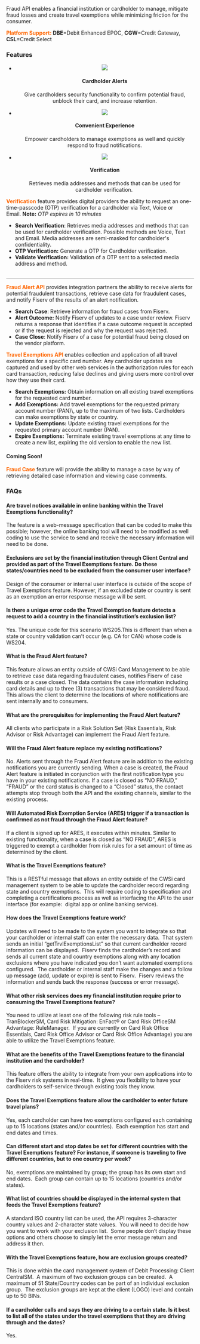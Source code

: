 Fraud API enables a financial institution or cardholder to manage, mitigate fraud losses and create travel exemptions while minimizing friction for the consumer.

<span style="color:#ff6600;">**Platform Support:</span> DBE**\=Debit Enhanced EPOC, **CGW**\=Credit Gateway, **CSL**\=Credit Select

### Features

<div class="row" style="text-align:center;">
<div class="col-md-4">

*   ![](https://card.developer.fiserv.com/sites/default/files/Alert_0.png)
    
    #### Cardholder Alerts
    
    Give cardholders security functionality to confirm potential fraud, unblock their card, and increase retention.
</div>
<div class="col-md-4">
    
*   ![](https://card.developer.fiserv.com/sites/default/files/Fraud%204.png)
    
    #### Convenient Experience
    
    Empower cardholders to manage exemptions as well and quickly respond to fraud notifications.
</div>
<div class="col-md-4">
    
*   ![](https://card.developer.fiserv.com/sites/default/files/Fraud%203_0.png)
    
    #### Verification
    
    Retrieves media addresses and methods that can be used for cardholder verification. 
</div>
</div>
    

<span style="color:#ff6600;">**Verification**</span> feature provides digital providers the ability to request an one-time-passcode (OTP) verification for a cardholder via Text, Voice or Email. **Note:** _OTP expires in 10 minutes_

*   **Search Verification**: Retrieves media addresses and methods that can be used for cardholder verification. Possible methods are Voice, Text and Email. Media addresses are semi-masked for cardholder's confidentiality.
*   **OTP Verification:** Generate a OTP for Cardholder verification. 
*   **Validate Verification:** Validation of a OTP sent to a selected media address and method.

                           ![](data:image/png;base64,iVBORw0KGgoAAAANSUhEUgAAA3UAAAACCAMAAADIHwX2AAAAAXNSR0IArs4c6QAAAARnQU1BAACxjwv8YQUAAAAJUExURQAAAKWlpaWlpaK/EAwAAAACdFJOUwCfFiND7QAAAAlwSFlzAAAXEQAAFxEByibzPwAAABxJREFUOE9jYBoFo2AU0BMwMozmulEwCugLGBkA2vsNz2Gb0lUAAAAASUVORK5CYII=)

<span style="color:#ff6600;">**Fraud Alert API**</span> provides integration partners the ability to receive alerts for potential fraudulent transactions, retrieve case data for fraudulent cases, and notify Fiserv of the results of an alert notification.

*   **Search Case**: Retrieve information for fraud cases from Fiserv.
*   **Alert Outcome:** Notify Fiserv of updates to a case under review. Fiserv returns a response that identifies if a case outcome request is accepted or if the request is rejected and why the request was rejected.
*   **Case Close**: Notify Fiserv of a case for potential fraud being closed on the vendor platform.

<span style="color:#ff6600;">**Travel Exemptions API**</span> enables collection and application of all travel exemptions for a specific card number. Any cardholder updates are captured and used by other web services in the authorization rules for each card transaction, reducing false declines and giving users more control over how they use their card. 

*   **Search Exemptions:** Obtain information on all existing travel exemptions for the requested card number.
*   **Add Exemptions:** Add travel exemptions for the requested primary account number (PAN)\\, up to the maximum of two lists. Cardholders can make exemptions by state or country.
*   **Update Exemptions:** Update existing travel exemptions for the requested primary account number (PAN).
*   **Expire Exemptions:** Terminate existing travel exemptions at any time to create a new list, expiring the old version to enable the new list.

#### **Coming Soon!** 

<span style="color:#ff6600;">**Fraud Case**</span> feature will provide the ability to manage a case by way of retrieving detailed case information and viewing case comments.

### FAQs

#### Are travel notices available in online banking within the Travel Exemptions functionality?

The feature is a web-message specification that can be coded to make this possible; however, the online banking tool will need to be modified as well coding to use the service to send and receive the necessary information will need to be done.

#### Exclusions are set by the financial institution through Client Central and provided as part of the Travel Exemptions feature. Do these states/countries need to be excluded from the consumer user interface?

Design of the consumer or internal user interface is outside of the scope of Travel Exemptions feature. However, if an excluded state or country is sent as an exemption an error response message will be sent.

#### Is there a unique error code the Travel Exemption feature detects a request to add a country in the financial institution’s exclusion list?

Yes. The unique code for this scenario WS205.This is different than when a state or country validation can’t occur (e.g. CA for CAN) whose code is WS204.  

#### What is the Fraud Alert feature?

This feature allows an entity outside of CWSi Card Management to be able to retrieve case data regarding fraudulent cases, notifies Fiserv of case results or a case closed. The data contains the case information including card details and up to three (3) transactions that may be considered fraud. This allows the client to determine the locations of where notifications are sent internally and to consumers.

#### What are the prerequisites for implementing the Fraud Alert feature?

All clients who participate in a Risk Solution Set (Risk Essentials, Risk Advisor or Risk Advantage) can implement the Fraud Alert feature.

#### Will the Fraud Alert feature replace my existing notifications?

No. Alerts sent through the Fraud Alert feature are in addition to the existing notifications you are currently sending. When a case is created, the Fraud Alert feature is initiated in conjunction with the first notification type you have in your existing notifications. If a case is closed as “NO FRAUD,” “FRAUD” or the card status is changed to a “Closed” status, the contact attempts stop through both the API and the existing channels, similar to the existing process.

#### Will Automated Risk Exemption Service (ARES) trigger if a transaction is confirmed as not fraud through the Fraud Alert feature?

If a client is signed up for ARES, it executes within minutes. Similar to existing functionality, when a case is closed as “NO FRAUD", ARES is triggered to exempt a cardholder from risk rules for a set amount of time as determined by the client.

#### What is the Travel Exemptions feature?

This is a RESTful message that allows an entity outside of the CWSi card management system to be able to update the cardholder record regarding state and country exemptions.  This will require coding to specification and completing a certifications process as well as interfacing the API to the user interface (for example:  digital app or online banking service).  

#### How does the Travel Exemptions feature work?

Updates will need to be made to the system you want to integrate so that your cardholder or internal staff can enter the necessary data.  That system sends an initial “getTrvlExemptionsList” so that current cardholder record information can be displayed.  Fiserv finds the cardholder’s record and sends all current state and country exemptions along with any location exclusions where you have indicated you don’t want automated exemptions configured.  The cardholder or internal staff make the changes and a follow up message (add, update or expire) is sent to Fiserv.  Fiserv reviews the information and sends back the response (success or error message).   

#### What other risk services does my financial institution require prior to consuming the Travel Exemptions feature?

You need to utilize at least one of the following risk rule tools – TranBlockerSM, Card Risk Mitigation: EnFact® or Card Risk OfficeSM Advantage: RuleManager.  If you are currently on Card Risk Office Essentials, Card Risk Office Advisor or Card Risk Office Advantage) you are able to utilize the Travel Exemptions feature.

#### What are the benefits of the Travel Exemptions feature to the financial institution and the cardholder?

This feature offers the ability to integrate from your own applications into to the Fiserv risk systems in real-time.  It gives you flexibility to have your cardholders to self-service through existing tools they know. 

#### Does the Travel Exemptions feature allow the cardholder to enter future travel plans?

Yes, each cardholder can have two exemptions configured each containing up to 15 locations (states and/or countries).  Each exemption has start and end dates and times.   

#### Can different start and stop dates be set for different countries with the Travel Exemptions feature? For instance, if someone is traveling to five different countries, but to one country per week?

No, exemptions are maintained by group; the group has its own start and end dates.  Each group can contain up to 15 locations (countries and/or states). 

#### What list of countries should be displayed in the internal system that feeds the Travel Exemptions feature?

A standard ISO country list can be used, the API requires 3-character country values and 2-character state values.  You will need to decide how you want to work with your exclusion list.  Some people don’t display these options and others choose to simply let the error message return and address it then. 

#### With the Travel Exemptions feature, how are exclusion groups created?

This is done within the card management system of Debit Processing: Client CentralSM.  A maximum of two exclusion groups can be created.  A maximum of 51 State/Country codes can be part of an individual exclusion group.  The exclusion groups are kept at the client (LOGO) level and contain up to 50 BINs.  

#### If a cardholder calls and says they are driving to a certain state. Is it best to list all of the states under the travel exemptions that they are driving through and the dates?

Yes.